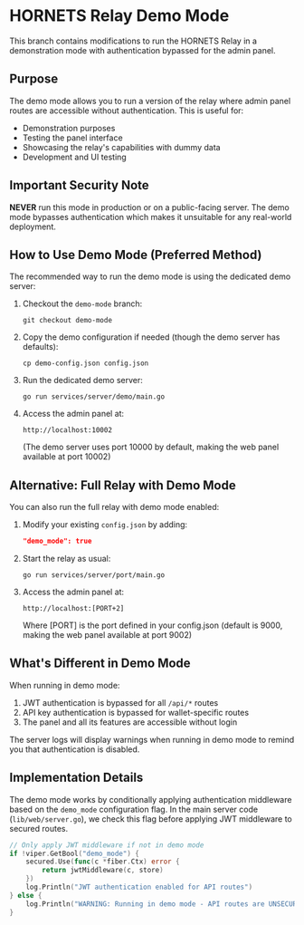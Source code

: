 # HORNETS Relay Demo Mode

This branch contains modifications to run the HORNETS Relay in a demonstration mode with authentication bypassed for the admin panel.

## Purpose

The demo mode allows you to run a version of the relay where admin panel routes are accessible without authentication. This is useful for:

- Demonstration purposes
- Testing the panel interface
- Showcasing the relay's capabilities with dummy data
- Development and UI testing

## Important Security Note

**NEVER** run this mode in production or on a public-facing server. The demo mode bypasses authentication which makes it unsuitable for any real-world deployment.

## How to Use Demo Mode (Preferred Method)

The recommended way to run the demo mode is using the dedicated demo server:

1. Checkout the `demo-mode` branch:
   ```
   git checkout demo-mode
   ```

2. Copy the demo configuration if needed (though the demo server has defaults):
   ```
   cp demo-config.json config.json
   ```

3. Run the dedicated demo server:
   ```
   go run services/server/demo/main.go
   ```

4. Access the admin panel at:
   ```
   http://localhost:10002
   ```
   (The demo server uses port 10000 by default, making the web panel available at port 10002)

## Alternative: Full Relay with Demo Mode

You can also run the full relay with demo mode enabled:

1. Modify your existing `config.json` by adding:
   ```json
   "demo_mode": true
   ```

2. Start the relay as usual:
   ```
   go run services/server/port/main.go
   ```

3. Access the admin panel at:
   ```
   http://localhost:[PORT+2]
   ```
   Where [PORT] is the port defined in your config.json (default is 9000, making the web panel available at port 9002)

## What's Different in Demo Mode

When running in demo mode:

1. JWT authentication is bypassed for all `/api/*` routes
2. API key authentication is bypassed for wallet-specific routes
3. The panel and all its features are accessible without login

The server logs will display warnings when running in demo mode to remind you that authentication is disabled.

## Implementation Details

The demo mode works by conditionally applying authentication middleware based on the `demo_mode` configuration flag. In the main server code (`lib/web/server.go`), we check this flag before applying JWT middleware to secured routes.

```go
// Only apply JWT middleware if not in demo mode
if !viper.GetBool("demo_mode") {
    secured.Use(func(c *fiber.Ctx) error {
        return jwtMiddleware(c, store)
    })
    log.Println("JWT authentication enabled for API routes")
} else {
    log.Println("WARNING: Running in demo mode - API routes are UNSECURED!")
}

